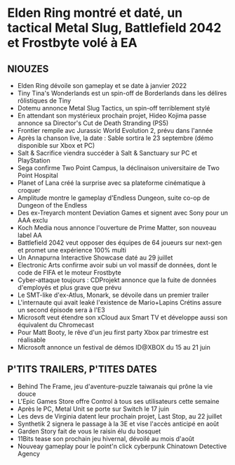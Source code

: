 # Elden Ring montré et daté, un tactical Metal Slug, Battlefield 2042 et Frostbyte volé à EA

## NIOUZES

- Elden Ring dévoile son gameplay et se date à janvier 2022
- Tiny Tina's Wonderlands est un spin-off de Borderlands dans les délires rôlistiques de Tiny
- Dotemu annonce Metal Slug Tactics, un spin-off terriblement stylé
- En attendant son mystérieux prochain projet, Hideo Kojima passe annonce sa Director's Cut de Death Stranding (PS5)
- Frontier rempile avc Jurassic World Evolution 2, prévu dans l'année
- Après la chanson live, la date : Sable sortira le 23 septembre (démo disponible sur Xbox et PC)
- Salt & Sacrifice viendra succéder à Salt & Sanctuary sur PC et PlayStation
- Sega confirme Two Point Campus, la déclinaison universitaire de Two Point Hospital
- Planet of Lana créé la surprise avec sa plateforme cinématique à croquer
- Amplitude montre le gameplay d'Endless Dungeon, suite co-op de Dungeon of the Endless
- Des ex-Treyarch montent Deviation Games et signent avec Sony pour un AAA exclu
- Koch Media nous annonce l'ouverture de Prime Matter, son nouveau label AA
- Battlefield 2042 veut opposer des équipes de 64 joueurs sur next-gen et promet une expérience 100% multi
- Un Annapurna Interactive Showcase daté au 29 juillet
- Electronic Arts confirme avoir subi un vol massif de données, dont le code de FIFA et le moteur Frostbyte
- Cyber-attaque toujours : CDProjekt annonce que la fuite de données d'employés et plus grave que prévu
- Le SMT-like d'ex-Atlus, Monark, se dévoile dans un premier trailer
- L'internaute qui avait leaké l'existence de Mario+Lapins Crétins assure un second épisode sera à l'E3
- Microsoft veut étendre son xCloud aux Smart TV et développe aussi son équivalent du Chromecast
- Pour Matt Booty, le rêve d'un jeu first party Xbox par trimestre est réalisable
- Microsoft annonce un festival de démos ID@XBOX du 15 au 21 juin

## P'TITS TRAILERS, P'TITES DATES

- Behind The Frame, jeu d'aventure-puzzle taiwanais qui prône la vie douce
- L'Epic Games Store offre Control à tous ses utilisateurs cette semaine
- Après le PC, Metal Unit se porte sur Switch le 17 juin
- Les devs de Virginia datent leur prochain projet, Last Stop, au 22 juillet
- Synthetik 2 signera le passage à la 3E et vise l'accès anticipé en août
- Garden Story fait de vous le raisin élu du bosquet
- 11Bits tease son prochain jeu hivernal, dévoilé au mois d'août
- Nouveay gameplay pour le point'n click cyberpunk Chinatown Detective Agency
